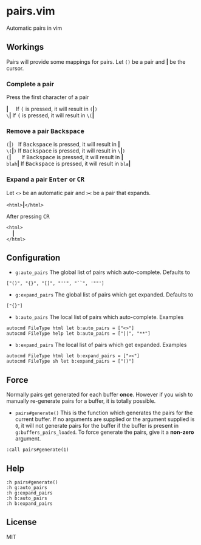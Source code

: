 # pairs.vim
Automatic pairs in vim

## Workings
Pairs will provide some mappings for pairs.  Let `()` be a pair and **|** be the cursor.

### Complete a pair
Press the first character of a pair

**|** &nbsp;&nbsp;&nbsp;&nbsp;If <kbd>(</kbd> is pressed, it will result in `(`**|**`)`\
`\`**|** If <kbd>(</kbd> is pressed, it will result in `\(`**|**

### Remove a pair <kbd>Backspace</kbd>
`(`**|**`)` &nbsp;&nbsp;If <kbd>Backspace</kbd> is pressed, it will result in **|**\
`\(`**|**`)` If <kbd>Backspace</kbd> is pressed, it will result in `\`**|**`)`\
`(`**|** &nbsp;&nbsp;&nbsp;&nbsp;&nbsp;&nbsp;If <kbd>Backspace</kbd> is pressed, it will result in **|**\
`blah`**|** If <kbd>Backspace</kbd> is pressed, it will result in `bla`**|**

### Expand a pair <kbd>Enter</kbd> or <kbd>CR</kbd>
Let `<>` be an automatic pair and `><` be a pair that expands.

`<html>`**|**`</html>`

After pressing <kbd>CR</kbd>

`<html>`\
&nbsp;&nbsp;&nbsp;&nbsp;**|**\
`</html>`

## Configuration

- `g:auto_pairs` The global list of pairs which auto-complete. Defaults to
```vim
["()", "{}", "[]", "''", "``", '""']
```

- `g:expand_pairs` The global list of pairs which get expanded. Defaults to
```vim
["{}"]
```

- `b:auto_pairs` The local list of pairs which auto-complete. Examples
```vim
autocmd FileType html let b:auto_pairs = ["<>"]
autocmd FileType help let b:auto_pairs = ["||", "**"]
```

- `b:expand_pairs` The local list of pairs which get expanded. Examples
```vim
autocmd FileType html let b:expand_pairs = ["><"]
autocmd FileType sh let b:expand_pairs = ["()"]
```

## Force

Normally pairs get generated for each buffer **once**. However if you wish to manually re-generate pairs for a buffer, it is totally possible.

- `pairs#generate()` This is the function which generates the pairs for the current buffer. If no arguments are supplied or the argument supplied is `0`, it will not generate pairs for the buffer if the buffer is present in `g:buffers_pairs_loaded`. To force generate the pairs, give it a **non-zero** argument.

```vim
:call pairs#generate(1)
```

## Help
```vim
:h pairs#generate()
:h g:auto_pairs
:h g:expand_pairs
:h b:auto_pairs
:h b:expand_pairs
```

## License
MIT
